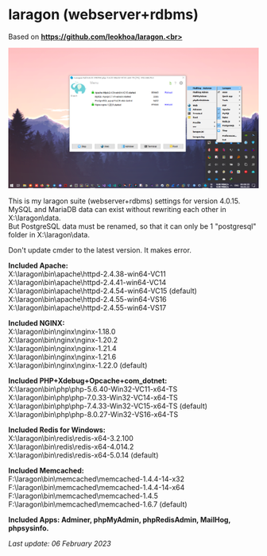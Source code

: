 # laragon (webserver+rdbms)
Based on **https://github.com/leokhoa/laragon.<br>**

![laragon-v4.png](laragon-v4.png)

This is my laragon suite (webserver+rdbms) settings for version 4.0.15.<br>
MySQL and MariaDB data can exist without rewriting each other in X:\laragon\data.<br>
But PostgreSQL data must be renamed, so that it can only be 1 "postgresql" folder in X:\laragon\data.<br>

Don't update cmder to the latest version. It makes error.

**Included Apache:<br>**
X:\laragon\bin\apache\httpd-2.4.38-win64-VC11<br>
X:\laragon\bin\apache\httpd-2.4.41-win64-VC14<br>
X:\laragon\bin\apache\httpd-2.4.54-win64-VC15 (default)<br>
X:\laragon\bin\apache\httpd-2.4.55-win64-VS16<br>
X:\laragon\bin\apache\httpd-2.4.55-win64-VS17<br>

**Included NGINX:<br>**
X:\laragon\bin\nginx\nginx-1.18.0<br>
X:\laragon\bin\nginx\nginx-1.20.2<br>
X:\laragon\bin\nginx\nginx-1.21.4<br>
X:\laragon\bin\nginx\nginx-1.21.6<br>
X:\laragon\bin\nginx\nginx-1.22.0 (default)<br>

**Included PHP+Xdebug+Opcache+com_dotnet:<br>**
X:\laragon\bin\php\php-5.6.40-Win32-VC11-x64-TS<br>
X:\laragon\bin\php\php-7.0.33-Win32-VC14-x64-TS<br>
X:\laragon\bin\php\php-7.4.33-Win32-VC15-x64-TS (default)<br>
X:\laragon\bin\php\php-8.0.27-Win32-VS16-x64-TS<br>

**Included Redis for Windows:<br>**
X:\laragon\bin\redis\redis-x64-3.2.100<br>
X:\laragon\bin\redis\redis-x64-4.014.2<br>
X:\laragon\bin\redis\redis-x64-5.0.14 (default)<br>

**Included Memcached:<br>**
F:\laragon\bin\memcached\memcached-1.4.4-14-x32<br>
F:\laragon\bin\memcached\memcached-1.4.4-14-x64<br>
F:\laragon\bin\memcached\memcached-1.4.5<br>
F:\laragon\bin\memcached\memcached-1.6.7 (default)<br>

**Included Apps: Adminer, phpMyAdmin, phpRedisAdmin, MailHog, phpsysinfo.**

*Last update: 06 February 2023*
